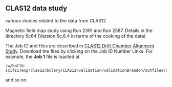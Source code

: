 ## CLAS12 data study
 various studies related to the data from CLAS12

Magnetic field map study using Run 2391 and Run 2587. Details in the directory 5c64 (Version 5c.6.4 in terms of the cooking of the data)

The Job ID and files are described in [CLAS12 Drift Chamber Alignment Study](https://clasweb.jlab.org/wiki/index.php/CLAS12_Drift_Chamber_Alignment_Study). Download the files by clicking on the Job ID Number Links. For example, the __Job 1__ file is loacted at 
```
/w/hallb-scifs17exp/clas12/bclary/CLAS12/validation/validationBrandon/outfiles/5c.6.4/root_out/out_clas_002391.0.9_job1.root
```
and so on.

